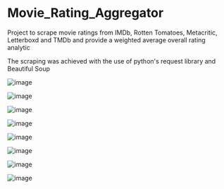 # Movie_Rating_Aggregator
Project to scrape movie ratings from IMDb, Rotten Tomatoes, Metacritic, Letterboxd and TMDb and provide a weighted average overall rating analytic

The scraping was achieved with the use of python's request library and Beautiful Soup

![image](https://user-images.githubusercontent.com/72694473/110492023-b6f24c80-80e9-11eb-90ee-a2fd1a3cc36e.png)


![image](https://user-images.githubusercontent.com/72694473/110495113-1baea680-80ec-11eb-8f86-8cc0f2cbacac.png)


![image](https://user-images.githubusercontent.com/72694473/110493298-83fc8880-80ea-11eb-99f7-ccf04b8a4437.png)


![image](https://user-images.githubusercontent.com/72694473/110492630-4697fb00-80ea-11eb-8307-aacd2f805017.png)


![image](https://user-images.githubusercontent.com/72694473/110493774-d8076d00-80ea-11eb-9f2a-01884731a9f2.png)


![image](https://user-images.githubusercontent.com/72694473/110493868-eeadc400-80ea-11eb-89ea-414f938c475c.png)


![image](https://user-images.githubusercontent.com/72694473/110493968-07b67500-80eb-11eb-87c3-217cc8e97b0a.png)


![image](https://user-images.githubusercontent.com/72694473/110494230-4e0bd400-80eb-11eb-8aef-c0e8cb1ab28f.png)
